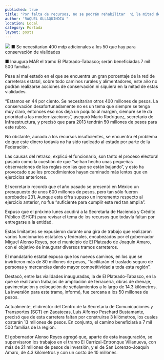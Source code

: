 ```yaml
---
published: true
title: "Por falta de recursos, no se podrán rehabilitar  ni la mitad de las carreteras estatales: Sinfra"
author: "RAQUEL OLLAQUINDIA "
location: Local
category: Portada
layout: posts
---
```


![](http://i.imgur.com/28xAgIlm.jpg)
■ Se necesitarían 400 mdp adicionales a los 50 que hay para conservación de vialidades

■ Inaugura MAR el tramo El Plateado-Tabasco; serán beneficiadas 7 mil 500 familias

Pese al mal estado en el que se encuentra un gran porcentaje de la red de carreteras estatal, sobre todo caminos rurales y alimentadores, este año no podrán realizarse acciones de conservación ni siquiera en la mitad de estas vialidades.

“Estamos en 44 por ciento. Se necesitarían otros 400 millones de pesos. La conservación desafortunadamente no es un tema que siempre se tenga muy claro, entonces eso nos deja un poquito al margen, siempre se le da prioridad a las modernizaciones”, aseguró Mario Rodríguez, secretario de Infraestructura, y precisó que para 2013 tendrán 50 millones de pesos para este rubro.

No obstante, aunado a los recursos insuficientes, se encuentra el problema de que este dinero todavía no ha sido radicado al estado por parte de la Federación.

Las causas del retraso, explicó el funcionario, son tanto el proceso electoral pasado como la cuestión de que “se han hecho unas pequeñas observaciones de las reglas con las que se están bajando”, y esto ha provocado que los procedimientos hayan caminado más lentos que en ejercicios anteriores.

El secretario recordó que el año pasado se presentó en México un presupuesto de unos 600 millones de pesos, pero tan sólo fueron aprobados 231. Aunque esta cifra supuso un incremento respecto al ejercicio anterior, no fue “suficiente para cumplir esta red tan amplia”.

Expuso que el próximo lunes acudirá a la Secretaría de Hacienda y Crédito Público (SHCP) para revisar el tema de los recursos que todavía faltan por entregarse a la entidad.

Estas limitantes se expusieron durante una gira de trabajo que realizaron varios funcionarios estatales y federales, encabezados por el gobernador Miguel Alonso Reyes, por el municipio de El Plateado de Joaquín Amaro, con el objetivo de inaugurar diversos tramos carreteros.

El mandatario estatal expuso que los nuevos caminos, en los que se invirtieron más de 80 millones de pesos, “facilitarán el traslado seguro de personas y mercancías dando mayor competitividad a toda esta región”.

Destacó, entre las vialidades inauguradas, la de El Plateado-Tabasco, en la que se realizaron trabajos de ampliación de terracería, obras de drenaje, pavimentación y colocación de señalamientos a lo largo de 14.3 kilómetros. La inversión para este tramo, informó, fue cercana a los 50 millones de pesos.

Actualmente, el director del Centro de la Secretaría de Comunicaciones y Transportes (SCT) en Zacatecas, Luis Alfonso Peschard Bustamante, precisó que de esta carretera faltan por construirse 3 kilómetros, los cuales costarán 13 millones de pesos. En conjunto, el camino beneficiará a 7 mil 500 familias de la región.

El gobernador Alonso Reyes agregó que, aparte de esta inauguración, se supervisaron los trabajos en el tramo El Carrizal-Entronque Villanueva, con más de 21 millones de pesos de inversión, y el de San Lorenzo-Joaquín Amaro, de 4.3 kilómetros y con un costo de 10 millones.

